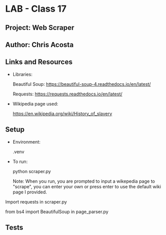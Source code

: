 # LAB - Class 17

## Project: Web Scraper

## Author: Chris Acosta

## Links and Resources

* Libraries:

    Beautiful Soup: https://beautiful-soup-4.readthedocs.io/en/latest/

    Requests: https://requests.readthedocs.io/en/latest/

* Wikipedia page used:

    https://en.wikipedia.org/wiki/History_of_slavery



## Setup

* Environment:

    .venv

* To run:

    python scraper.py

    Note: When you run, you are prompted to input a wikepedia page to "scrape", you can enter your own or press enter to use the default wiki page I provided.

Import requests in scraper.py

from bs4 import BeautifulSoup in page_parser.py

## Tests
